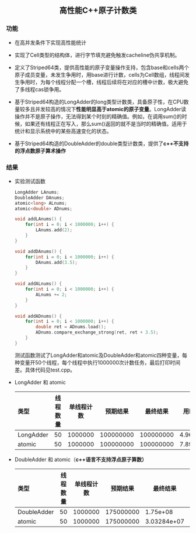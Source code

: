 <h2 align='center'>高性能C++原子计数类</h2>

### 功能

* 在高并发条件下实现高性能统计

* 实现了Cell类型的结构体，进行字节填充避免触发cacheline伪共享机制。

* 定义了Striped64类，提供高性能的原子变量操作支持，包含base和cells两个原子成员变量，未发生争用时，用base进行计数，cells为Cell数组，线程间发生争用时，为每个线程分配一个槽，线程后续将在对应的槽中计数，极大避免了多线程cas锁争用。
* 基于Striped64构造的LongAdder的long类型计数类，具备原子性，在CPU数量较多且并发较高的情况下**性能明显高于atomic<long>的原子变量**。LongAdder读操作并不是原子操作，无法得到某个时刻的精确值。例如，在调用sum()的时候，如果还有线程正在写入，那么sum()返回的就不是当时的精确值。适用于统计和显示系统中的某些高速变化的状态。
* 基于Striped64构造的DoubleAdder的double类型计数类，提供了**c++不支持的浮点数原子算术操作**

### 结果

* 实验测试函数

  ```c++
  LongAdder LAnums;
  DoubleAdder DAnums;
  atomic<long> ALnums;
  atomic<double> ADnums;

  void addLAnums() {
      for(int i = 0; i < 1000000; i++) {
          LAnums.add(2);
      }
  }

  void addDAnums() {
      for(int i = 0; i < 1000000; i++) {
          DAnums.add(3.5);
      }
  }

  void addALnums() {
      for(int i = 0; i < 1000000; i++) {
          ALnums += 2;
      }
  }

  void addADnums() {
      for(int i = 0; i < 1000000; i++) {
          double ret = ADnums.load();
          ADnums.compare_exchange_strong(ret, ret + 3.5);
      } 
  }
  ```

  测试函数测试了LongAdder和atomic<long>及DoubleAdder和atomic<double>四种变量，每种变量开50个线程，每个线程中执行1000000次计数任务，最后打印时间差。具体代码见test.cpp。

* LongAdder 和 atomic<long>

  | 类型         | 线程数量  | 单线程计数  | 预期结果   | 最终结果  | 用时/s   |
  | :----------- | -------- | ---------- | --------- | --------- | ------- |
  | LongAdder    | 50       | 1000000    | 100000000 | 100000000 | 4.96778 |
  | atomic<long> | 50       | 1000000    | 100000000 | 100000000 | 7.89109 |

* DoubleAdder 和 atomic<double>（**c++语言不支持浮点原子算数）**

  | 类型           | 线程数量  | 单线程计数  | 预期结果   | 最终结果    | 用时/s   |
  | :------------- | -------- | ---------- | --------- | ----------- | ------- |
  | DoubleAdder    | 50       | 1000000    | 175000000 | 1.75e+08    | 5.25839 |
  | atomic<double> | 50       | 1000000    | 175000000 | 3.03284e+07 | 9.80220 |
